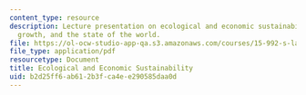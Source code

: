 ```yaml
---
content_type: resource
description: Lecture presentation on ecological and economic sustainability, globalization,
  growth, and the state of the world.
file: https://ol-ocw-studio-app-qa.s3.amazonaws.com/courses/15-992-s-lab-laboratory-for-sustainable-business-spring-2008/b2d25ff6ab612b3fca4ee290585daa0d_lec_02.pdf
file_type: application/pdf
resourcetype: Document
title: Ecological and Economic Sustainability
uid: b2d25ff6-ab61-2b3f-ca4e-e290585daa0d
---
```

